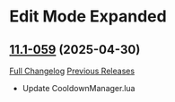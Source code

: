 # Edit Mode Expanded

## [11.1-059](https://github.com/teelolws/EditModeExpanded/tree/11.1-059) (2025-04-30)
[Full Changelog](https://github.com/teelolws/EditModeExpanded/compare/11.1-058...11.1-059) [Previous Releases](https://github.com/teelolws/EditModeExpanded/releases)

- Update CooldownManager.lua  
